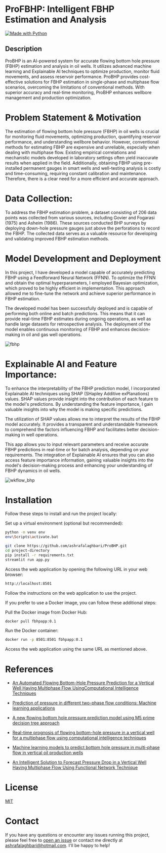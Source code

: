 # ProFBHP: Intelligent FBHP Estimation and Analysis
[![Made with Python](https://img.shields.io/badge/Made%20with-Python%203.10.7-blue.svg)](https://www.python.org/)
## Description
ProBHP is an AI-powered system for accurate flowing bottom hole pressure (FBHP) estimation and analysis in oil wells. It utilizes advanced machine learning and Explainable AI techniques to optimize production, monitor fluid movements, and assess reservoir performance. ProBHP provides cost-effective solutions for FBHP estimation in single-phase and multiphase flow scenarios, overcoming the limitations of conventional methods. With superior accuracy and real-time monitoring, ProBHP enhances wellbore management and production optimization.

# Problem Statement & Motivation

The estimation of flowing bottom hole pressure (FBHP) in oil wells is crucial for monitoring fluid movements, optimizing production, quantifying reservoir performance, and understanding wellbore behavior. However, conventional methods for estimating FBHP are expensive and unreliable, especially when dealing with multiphase flow. Existing empirical correlations and mechanistic models developed in laboratory settings often yield inaccurate results when applied in the field. Additionally, obtaining FBHP using pre-installed permanent gauges in smart wells and well-testing analysis is costly and time-consuming, requiring constant calibration and maintenance. Therefore, there is a clear need for a more efficient and accurate approach.

# Data Collection:

To address the FBHP estimation problem, a dataset consisting of 206 data points was collected from various sources, including Govier and Fogarasi (1975) and Asheim (1986). These sources conducted BHP surveys by deploying down-hole pressure gauges just above the perforations to record the FBHP. The collected data serves as a valuable resource for developing and validating improved FBHP estimation methods.

# Model Development and Deployment

In this project, I have developed a model capable of accurately predicting FBHP using a Feedforward Neural Network (FFNN). To optimize the FFNN and obtain the optimal hyperparameters, I employed Bayesian optimization, which proved to be highly efficient in implementation. This approach allowed me to fine-tune the network and achieve superior performance in FBHP estimation.

The developed model has been successfully deployed and is capable of performing both online and batch predictions. This means that it can provide real-time FBHP estimates during ongoing operations, as well as handle large datasets for retrospective analysis. The deployment of the model enables continuous monitoring of FBHP and enhances decision-making in oil and gas well operations.

![fbhp](https://github.com/ashrafalaghbari/ProBHP/assets/98224412/19523b40-765c-404c-a3df-7c2b4fe677e8)


# Explainable AI and Feature Importance:

To enhance the interpretability of the FBHP prediction model, I incorporated Explainable AI techniques using SHAP (SHapley Additive exPlanations) values. SHAP values provide insight into the contribution of each feature to the model's predictions. By understanding the feature importance, I gain valuable insights into why the model is making specific predictions.

The utilization of SHAP values allows me to interpret the results of the FBHP model accurately. It provides a transparent and understandable framework to comprehend the factors influencing FBHP and facilitates better decision-making in well operations.

This app allows you to input relevant parameters and receive accurate FBHP predictions in real-time or for batch analysis, depending on your requirements. The integration of Explainable AI ensures that you can also access feature importance information, gaining valuable insights into the model's decision-making process and enhancing your understanding of FBHP dynamics in oil wells.

![wkflow_bhp](https://github.com/ashrafalaghbari/ProBHP/assets/98224412/b15ea5c6-3c71-433b-9c07-f345021ad99a)


# Installation

Follow these steps to install and run the project locally:

Set up a virtual environment (optional but recommended):

```bash
python -m venv env
env\Scripts\activate.bat
```

```bash
git clone https://github.com/ashrafalaghbari/ProBHP.git
cd project-directory
pip install -r requirements.txt
streamlit run app.py
```

Access the web application by opening the following URL in your web browser:

```bash
http://localhost:8501
```
Follow the instructions on the web application to use the project.

If you prefer to use a Docker image, you can follow these additional steps:

Pull the Docker image from Docker Hub:
```bash
docker pull fbhpapp:0.1
```
Run the Docker container:
```bash
docker run -p 8501:8501 fbhpapp:0.1
```
Access the web application using the same URL as mentioned above.

# References
* [An Automated Flowing Bottom-Hole Pressure Prediction for a Vertical Well Having Multiphase Flow UsingComputational Intelligence Techniques](https://onepetro.org/SPESATS/proceedings-abstract/18SATS/All-18SATS/215548)

* [Prediction of pressure in different two-phase flow conditions: Machine learning applications](https://www.sciencedirect.com/science/article/abs/pii/S0263224120311775)

* [A new flowing bottom hole pressure prediction model using M5 prime decision tree approach](https://link.springer.com/article/10.1007/s40808-021-01211-7)

* [Real-time prognosis of flowing bottom-hole pressure in a vertical well for a multiphase flow using computational intelligence techniques](https://link.springer.com/article/10.1007/s13202-019-0728-4)

* [Machine learning models to predict bottom hole pressure in multi-phase flow in vertical oil production wells](https://onlinelibrary.wiley.com/doi/abs/10.1002/cjce.23526)

* [An Intelligent Solution to Forecast Pressure Drop in a Vertical Well Having Multiphase Flow Using Functional Network Technique](https://onepetro.org/SPEPATS/proceedings-abstract/18PATC/All-18PATC/215853)

# License

[MIT](https://github.com/ashrafalaghbari/ProBHP/blob/main/LICENSE)


# Contact

If you have any questions or encounter any issues running this project, please feel free to [open an issue](https://github.com/ashrafalaghbari/ProBHP/issues) or contact me directly at [ashrafalaghbari@hotmail.com](mailto:ashrafalaghbari@hotmail.com). I'll be happy to help!


